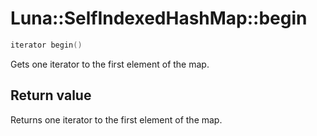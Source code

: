 # Luna::SelfIndexedHashMap::begin

```c++
iterator begin()
```

Gets one iterator to the first element of the map. 



## Return value
Returns one iterator to the first element of the map. 

